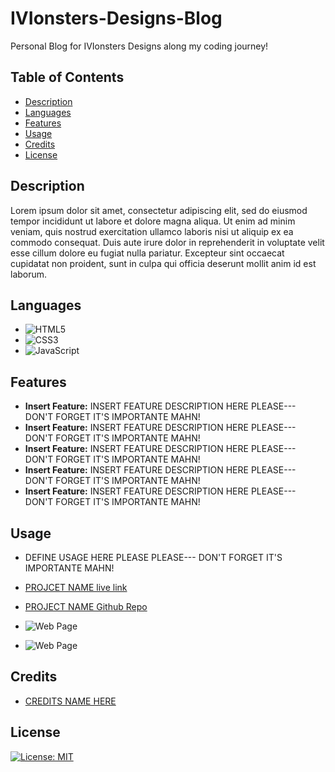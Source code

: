 # IVIonsters-Designs-Blog
Personal Blog for IVIonsters Designs along my coding journey!

## Table of Contents

* [Description](#description)
* [Languages](#languages)
* [Features](#features)
* [Usage](#usage)
* [Credits](#credits)
* [License](#license)  


## Description

Lorem ipsum dolor sit amet, consectetur adipiscing elit, sed do eiusmod tempor incididunt ut labore et dolore magna aliqua. Ut enim ad minim veniam, quis nostrud exercitation ullamco laboris nisi ut aliquip ex ea commodo consequat. Duis aute irure dolor in reprehenderit in voluptate velit esse cillum dolore eu fugiat nulla pariatur. Excepteur sint occaecat cupidatat non proident, sunt in culpa qui officia deserunt mollit anim id est laborum.

## Languages

* ![HTML5](https://img.shields.io/badge/html5-%23E34F26.svg?style=for-the-badge&logo=html5&logoColor=white)
* ![CSS3](https://img.shields.io/badge/css3-%231572B6.svg?style=for-the-badge&logo=css3&logoColor=white)
* ![JavaScript](https://img.shields.io/badge/javascript-%23323330.svg?style=for-the-badge&logo=javascript&logoColor=%23F7DF1E)

## Features

* **Insert Feature:** INSERT FEATURE DESCRIPTION HERE PLEASE--- DON'T FORGET IT'S IMPORTANTE MAHN!
* **Insert Feature:** INSERT FEATURE DESCRIPTION HERE PLEASE--- DON'T FORGET IT'S IMPORTANTE MAHN!
* **Insert Feature:** INSERT FEATURE DESCRIPTION HERE PLEASE--- DON'T FORGET IT'S IMPORTANTE MAHN!
* **Insert Feature:** INSERT FEATURE DESCRIPTION HERE PLEASE--- DON'T FORGET IT'S IMPORTANTE MAHN!
* **Insert Feature:** INSERT FEATURE DESCRIPTION HERE PLEASE--- DON'T FORGET IT'S IMPORTANTE MAHN!

## Usage

* DEFINE USAGE HERE PLEASE PLEASE--- DON'T FORGET IT'S IMPORTANTE MAHN!

* [PROJCET NAME live link](https://ivionsters.github.io/business-payroll-agent/)

* [PROJECT NAME Github Repo](https://github.com/IVIonsters/business-payroll-agent)

* ![Web Page](/Assets/03-javascript-homework-demo.gif)
* ![Web Page](/Assets/page-test.png)

## Credits

* [CREDITS NAME HERE](https://github.com/Ileriayo/markdown-badges#markdown-badges)
## License

[![License: MIT](https://img.shields.io/badge/License-MIT-yellow.svg)](https://opensource.org/licenses/MIT)


